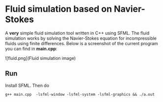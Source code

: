 # Fluid simulation based on Navier-Stokes

A **very** simple fluid simulation tool written in C++ using SFML. The fluid simulation works by solving the Navier-Stokes equation for incompressible fluids using finite differences. Below is a screenshot of the current program you can find in **main.cpp**:

![fluid.png](Fluid simulation image)


## Run

Install SFML. Then do

```
g++ main.cpp  -lsfml-window -lsfml-system -lsfml-graphics && ./a.out
```
